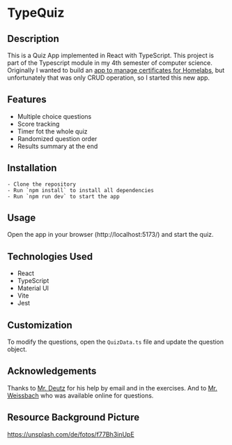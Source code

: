 # TypeQuiz

## Description

This is a Quiz App implemented in React with TypeScript.
This project is part of the Typescript module in my 4th semester of computer science.
Originally I wanted to build an [app to manage certificates for Homelabs](https://github.com/53845714nF/veritas),
but unfortunately that was only CRUD operation, so I started this new app.

## Features

- Multiple choice questions
- Score tracking
- Timer fot the whole quiz
- Randomized question order
- Results summary at the end

## Installation

    - Clone the repository
    - Run `npm install` to install all dependencies
    - Run `npm run dev` to start the app

## Usage

Open the app in your browser (http://localhost:5173/) and start the quiz.

## Technologies Used

- React
- TypeScript
- Material UI
- Vite
- Jest

## Customization

To modify the questions, open the `QuizData.ts` file and update the question object.

## Acknowledgements

Thanks to [Mr. Deutz](https://de.linkedin.com/in/benjamin-deutz-222b92142) for his help by email and in the exercises.
And to [Mr. Weissbach](https://github.com/cmdaltent)  who was available online for questions.

## Resource Background Picture

https://unsplash.com/de/fotos/f77Bh3inUpE